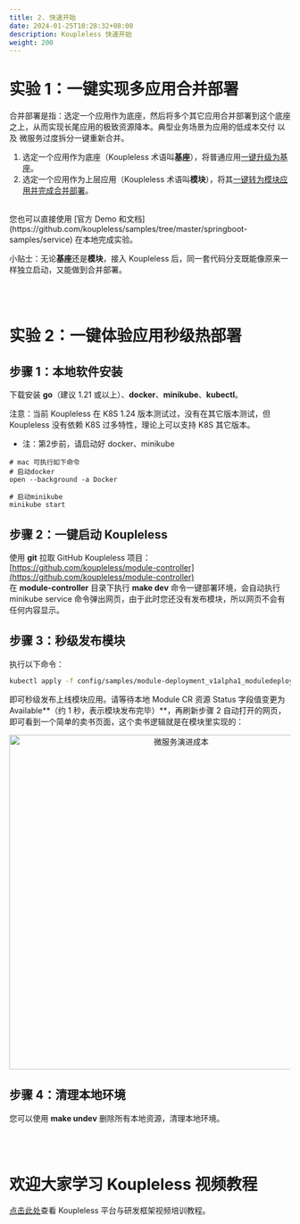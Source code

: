 ```yaml
---
title: 2. 快速开始
date: 2024-01-25T10:28:32+08:00
description: Koupleless 快速开始
weight: 200
---
```


# 实验 1：一键实现多应用合并部署

合并部署是指：选定一个应用作为底座，然后将多个其它应用合并部署到这个底座之上，从而实现长尾应用的极致资源降本。典型业务场景为应用的低成本交付 以及 微服务过度拆分一键重新合并。

1. 选定一个应用作为底座（Koupleless 术语叫**基座**），将普通应用[一键升级为基座](/docs/tutorials/base-create/springboot-and-sofaboot/)。
2. 选定一个应用作为上层应用（Koupleless 术语叫**模块**），将其[一键转为模块应用并完成合并部署](/docs/tutorials/module-create/springboot-and-sofaboot/)。
<br/>
您也可以直接使用 [官方 Demo 和文档](https://github.com/koupleless/samples/tree/master/springboot-samples/service) 在本地完成实验。 

小贴士：无论**基座**还是**模块**，接入 Koupleless 后，同一套代码分支既能像原来一样独立启动，又能做到合并部署。

<br/>
<br/>


# 实验 2：一键体验应用秒级热部署

## 步骤 1：本地软件安装

下载安装 **go**（建议 1.21 或以上）、**docker**、**minikube**、**kubectl**。

注意：当前 Koupleless 在 K8S 1.24 版本测试过，没有在其它版本测试，但 Koupleless 没有依赖 K8S 过多特性，理论上可以支持 K8S 其它版本。

- 注：第2步前，请启动好 docker、minikube
```shell
# mac 可执行如下命令
# 启动docker
open --background -a Docker

# 启动minikube
minikube start
```

## 步骤 2：一键启动 Koupleless
使用 **git** 拉取 GitHub Koupleless 项目：[https://github.com/koupleless/module-controller](https://github.com/koupleless/module-controller) <br />在 **module-controller** 目录下执行 **make dev** 命令一键部署环境，会自动执行 minikube service 命令弹出网页，由于此时您还没有发布模块，所以网页不会有任何内容显示。

## 步骤 3：秒级发布模块
执行以下命令：
```bash
kubectl apply -f config/samples/module-deployment_v1alpha1_moduledeployment_provider.yaml
```
即可秒级发布上线模块应用。请等待本地 Module CR 资源 Status 字段值变更为 Available**（约 1 秒，表示模块发布完毕）**，再刷新步骤 2 自动打开的网页，即可看到一个简单的卖书页面，这个卖书逻辑就是在模块里实现的：<br />

<div style="text-align: center;">
    <img align="center" width="600px" alt="微服务演进成本" src="https://intranetproxy.alipay.com/skylark/lark/0/2023/png/671/1694161452232-15aec134-3b2a-491f-9295-0c5f8f7341af.png#clientId=ue383ca9b-aa63-4&from=paste&height=443&id=ub3eb7eb8&originHeight=1318&originWidth=1626&originalType=binary&ratio=2&rotation=0&showTitle=false&size=168110&status=done&style=none&taskId=u07f60163-67e4-42fa-bc41-76e43a09c1f&title=&width=546" />
</div>

## 步骤 4：清理本地环境
您可以使用 **make undev** 删除所有本地资源，清理本地环境。

<br/>
<br/>

# 欢迎大家学习 Koupleless 视频教程

[点击此处](/docs/video-training/)查看 Koupleless 平台与研发框架视频培训教程。
